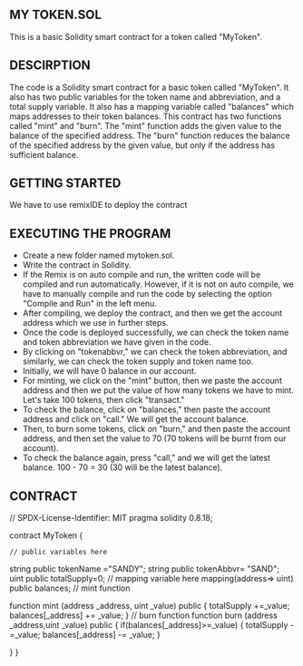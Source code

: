 ## MY TOKEN.SOL
This is a basic Solidity smart contract for a token called "MyToken". 

## DESCIRPTION
The code is a Solidity smart contract for a basic token called "MyToken". It also has two public variables for the token name and abbreviation, and a total supply variable. It also has a mapping variable called "balances" which maps addresses to their token balances.
This contract has two functions called "mint" and "burn". The "mint" function  adds the given value to the balance of the specified address. The "burn" function  reduces the balance of the specified address by the given value, but only if the address has sufficient balance.

## GETTING STARTED
We have to use remixIDE to deploy the contract

## EXECUTING THE PROGRAM
* Create a new folder named mytoken.sol.
* Write the contract in Solidity.
* If the Remix is on auto compile and run, the written code will be compiled and run automatically. However, if it is not on auto compile, we have to manually compile and run the code by selecting the option "Compile and Run" in the left menu.
* After compiling, we deploy the contract, and then we get the account address which we use in further steps.
* Once the code is deployed successfully, we can check the token name and token abbreviation we have given in the code.
* By clicking on "tokenabbvr," we can check the token abbreviation, and similarly, we can check the token supply and token name too.
* Initially, we will have 0 balance in our account.
* For minting, we click on the "mint" button, then we paste the account address and then we put the value of how many tokens we have to mint. Let's take 100 tokens, then click "transact." 
* To check the balance, click on "balances," then paste the account address and click on "call." We will get the account balance.
* Then, to burn some tokens, click on "burn," and then paste the account address, and then set the value to 70 (70 tokens will be burnt from our account).
* To check the balance again, press "call," and we will get the latest balance. 100 - 70 = 30 (30 will be the latest balance).

## CONTRACT 

// SPDX-License-Identifier: MIT
pragma solidity 0.8.18;


contract MyToken {

    // public variables here
   string public tokenName ="SANDY";
   string public tokenAbbvr= "SAND";
   uint public totalSupply=0;
    // mapping variable here
   mapping(address=> uint) public balances;
    // mint function

   function mint (address _address, uint _value) public {
    totalSupply +=_value;
    balances[_address] += _value;
   }
    // burn function
   function burn (address _address,uint _value) public {
       if(balances[_address]>=_value)
       {
         totalSupply -=_value;
         balances[_address] -= _value;
       }
    
   }
}
